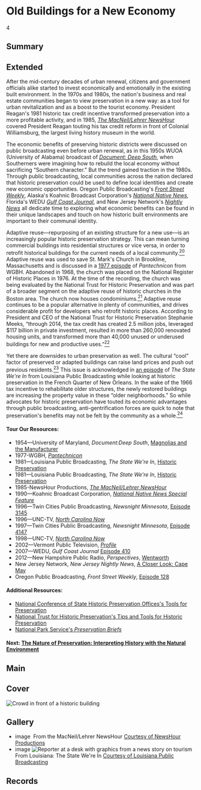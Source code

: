 # Old Buildings for a New Economy

4

## Summary

## Extended
After the mid-century decades of urban renewal, citizens and government officials alike started to invest economically and emotionally in the existing built environment. In the 1970s and 1980s, the nation's business and real estate communities began to view preservation in a new way: as a tool for urban revitalization and as a boost to the tourist economy. President Reagan's 1981 historic tax credit incentive transformed preservation into a more profitable activity, and in 1985, [*The MacNeil/Lehrer NewsHour*](/catalog/cpb-aacip_507-gt5fb4xb36) covered President Reagan touting his tax credit reform in front of Colonial Williamsburg, the largest living history museum in the world.

The economic benefits of preserving historic districts were discussed on public broadcasting even before urban renewal, as in this 1950s WUOA (University of Alabama) broadcast of [*Document: Deep South*](/catalog/cpb-aacip_500-6688mm89), when Southerners were imagining how to rebuild the local economy without sacrificing “Southern character." But the trend gained traction in the 1980s. Through public broadcasting, local communities across the nation declared that historic preservation could be used to define local identities and create new economic opportunities. Oregon Public Broadcasting's [*Front Street Weekly*](/catalog/cpb-aacip_153-93ttf7zb), Alaska's Koahnic Broadcast Corporation's [*National Native News*](/catalog/cpb-aacip_206-2259zzbn),  Florida's WEDU [*Gulf Coast Journal*](/catalog/cpb-aacip_322-40ksn4b8), and New Jersey Network's [*Nightly News*](/catalog/cpb-aacip_259-tm71zg7b) all dedicate time to exploring what economic benefits can be found in their unique landscapes and touch on how historic built environments are important to their communal identity.

Adaptive reuse—repurposing of an existing structure for a new use—is an increasingly popular historic preservation strategy. This can mean turning commercial buildings into residential structures or vice versa, in order to retrofit historical buildings for the current needs of a local community.[<sup>20</sup>](/exhibits/historic-preservation/notes#20) Adaptive reuse was used to save St. Mark's Church in Brookline, Massachusetts and is discussed in a [1977 episode](/catalog/cpb-aacip_15-6663z5xf) of *Pantechnicon* from WGBH. Abandoned in 1968, the church was placed on the National Register of Historic Places in 1976. At the time of the recording, the church was being evaluated by the National Trust for Historic Preservation and was part of a broader segment on the adaptive reuse of historic churches in the Boston area. The church now houses condominiums.[<sup>21</sup>](/exhibits/historic-preservation/notes#21) Adaptive reuse continues to be a popular alternative in plenty of communities, and drives considerable profit for developers who retrofit historic places. According to President and CEO of the National Trust for Historic Preservation Stephanie Meeks, “through 2014, the tax credit has created 2.5 million jobs, leveraged $117 billion in private investment, resulted in more than 260,000 renovated housing units, and transformed more than 40,000 unused or underused buildings for new and productive uses.”[<sup>22</sup>](/exhibits/historic-preservation/notes#22)

Yet there are downsides to urban preservation as well. The cultural “cool” factor of preserved or adapted buildings can raise land prices and push out previous residents.[<sup>23</sup>](/exhibits/historic-preservation/notes#23) This issue is acknowledged in [an episode](/catalog/cpb-aacip_17-62f7mz9v) of *The State We're In* from Louisiana Public Broadcasting while looking at historic preservation in the French Quarter of New Orleans. In the wake of the 1966 tax incentive to rehabilitate older structures, the newly restored buildings are increasing the property value in these “older neighborhoods.” So while advocates for historic preservation have touted its economic advantages through public broadcasting, anti-gentrification forces are quick to note that preservation's benefits may not be felt by the community as a whole.[<sup>24</sup>](/exhibits/historic-preservation/notes#24)

#### Tour Our Resources:

- 1954—University of Maryland, *Document:Deep South*, [Magnolias and the Manufacturer](/catalog/cpb-aacip_500-6688mm89)
- 1977-WGBH, [*Pantechnicon*](/catalog/cpb-aacip_15-6663z5xf)
- 1981—Louisiana Public Broadcasting, *The State We're In*, [Historic Preservation](/catalog/cpb-aacip_17-67wm45zd)
- 1981—Louisiana Public Broadcasting, *The State We're In*, [Historic Preservation](/catalog/cpb-aacip_17-62f7mz9v)
- 1985-NewsHour Productions, [*The MacNeil/Lehrer NewsHour*](/catalog/cpb-aacip_507-gt5fb4xb36)
- 1990—Koahnic Broadcast Corporation, [*National Native News Special Feature*](/catalog/cpb-aacip_206-2259zzbn)
- 1996—Twin Cities Public Broadcasting, *Newsnight Minnesota*, [Episode 3145](/catalog/cpb-aacip_77-579s5rw4)
- 1996—UNC-TV, [*North Carolina Now*](/catalog/cpb-aacip_129-60qrfv0q)
- 1997—Twin Cities Public Broadcasting, *Newsnight Minnesota*, [Episode 4147](/catalog/cpb-aacip_77-322bwssq)
- 1998—UNC-TV, [*North Carolina Now*](/catalog/cpb-aacip_129-73bzkt6f)
- 2002—Vermont Public Television, [*Profile*](/catalog/cpb-aacip_46-698671px)
- 2007—WEDU, *Gulf Coast Journal* [Episode 410](/catalog/cpb-aacip_322-40ksn4b8)
- 2012—New Hampshire Public Radio, *Perspectives*, [Wentworth](/catalog/cpb-aacip_187-60cvdtv2)
- New Jersey Network, *New Jersey Nightly News*, [A Closer Look: Cape May](/catalog/cpb-aacip_259-tm71zg7b)
- Oregon Public Broadcasting, *Front Street Weekly*, [Episode 128](/catalog/cpb-aacip_/153-93ttf7zb)

#### Additional Resources:

- [National Conference of State Historic Preservation Offices's Tools for Preservation](http://ncshpo.org/resources/tools-for-preservation/)
- [National Trust for Historic Preservation's Tips and Tools for Historic Preservation](https://savingplaces.org/tips-and-tools#.Wo7b-IJG2i5)
- [National Park Service's *Preservation Briefs*](https://www.nps.gov/tps/how-to-preserve/briefs.htm)

#### Next: [The Nature of Preservation: Interpreting History with the Natural Environment](/exhibits/historic-preservation/natural-environment)

## Main

## Cover

  <img title="Cover Image" alt="Crowd in front of a historic building" src="https://s3.amazonaws.com/americanarchive.org/exhibits/taxcut_sm.png">

## Gallery

  - <a class="type">image</a>
    <img alt="" src="https://s3.amazonaws.com/americanarchive.org/exhibits/taxcut_sm.png">
    <a class="caption-text">From the MacNeil/Lehrer NewsHour</a>
    <a class="credit-link" href="http://americanarchive.org/catalog/cpb-aacip_507-gt5fb4xb36"> Courtesy of NewsHour Productions</a>
    <a class="asset-url" href="http://americanarchive.org/catalog/cpb-aacip_507-gt5fb4xb36"></a>
  - <a class="type">image</a>
    <img alt="Reporter at a desk with graphics from a news story on tourism" src="https://s3.amazonaws.com/americanarchive.org/exhibits/tourism.jpg">
    <a class="caption-text">From Louisiana: The State We're In</a>
    <a class="credit-link" href="http://americanarchive.org/catalog/cpb-aacip_507-gt5fb4xb36">Courtesy of Louisiana Public Broadcasting</a>
    <a class="asset-url" href="http://americanarchive.org/catalog/cpb-aacip_507-gt5fb4xb36"></a>

## Records
